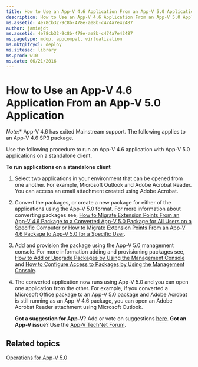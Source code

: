 ```yaml
---
title: How to Use an App-V 4.6 Application From an App-V 5.0 Application
description: How to Use an App-V 4.6 Application From an App-V 5.0 Application
ms.assetid: 4e78cb32-9c8b-478e-ae8b-c474a7e42487
author: jamiejdt
ms.assetid: 4e78cb32-9c8b-478e-ae8b-c474a7e42487
ms.pagetype: mdop, appcompat, virtualization
ms.mktglfcycl: deploy
ms.sitesec: library
ms.prod: w10
ms.date: 06/21/2016
---
```


# How to Use an App-V 4.6 Application From an App-V 5.0 Application

*Note:** App-V 4.6 has exited Mainstream support. The following applies to an App-V 4.6 SP3 package.

Use the following procedure to run an App-V 4.6 application with App-V 5.0 applications on a standalone client.

**To run applications on a standalone client**

1.  Select two applications in your environment that can be opened from one another. For example, Microsoft Outlook and Adobe Acrobat Reader. You can access an email attachment created using Adobe Acrobat.

2.  Convert the packages, or create a new package for either of the applications using the App-V 5.0 format. For more information about converting packages see, [How to Migrate Extension Points From an App-V 4.6 Package to a Converted App-V 5.0 Package for All Users on a Specific Computer](how-to-migrate-extension-points-from-an-app-v-46-package-to-a-converted-app-v-50-package-for-all-users-on-a-specific-computer.md) or [How to Migrate Extension Points From an App-V 4.6 Package to App-V 5.0 for a Specific User](how-to-migrate-extension-points-from-an-app-v-46-package-to-app-v-50-for-a-specific-user.md).

3.  Add and provision the package using the App-V 5.0 management console. For more information adding and provisioning packages see, [How to Add or Upgrade Packages by Using the Management Console](how-to-add-or-upgrade-packages-by-using-the-management-console-beta-gb18030.md) and [How to Configure Access to Packages by Using the Management Console](how-to-configure-access-to-packages-by-using-the-management-console-50.md).

4.  The converted application now runs using App-V 5.0 and you can open one application from the other. For example, if you converted a Microsoft Office package to an App-V 5.0 package and Adobe Acrobat is still running as an App-V 4.6 package, you can open an Adobe Acrobat Reader attachment using Microsoft Outlook.

    **Got a suggestion for App-V**? Add or vote on suggestions [here](http://appv.uservoice.com/forums/280448-microsoft-application-virtualization). **Got an App-V issu**e? Use the [App-V TechNet Forum](https://social.technet.microsoft.com/Forums/home?forum=mdopappv).

## Related topics


[Operations for App-V 5.0](operations-for-app-v-50.md)

 

 





